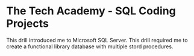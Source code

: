 # The Tech Academy - SQL Coding Projects
This drill introduced me to Microsoft SQL Server. This drill required me to create a functional library database with multiple stord procedures.
